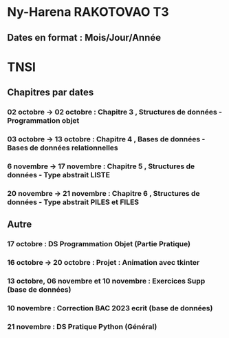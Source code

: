 # Ny-Harena RAKOTOVAO T3

## Dates en format : Mois/Jour/Année

# TNSI
## Chapitres par dates
### 02 octobre -> 02 octobre : Chapitre 3 , Structures de données - Programmation objet
### 03 octobre -> 13 octobre : Chapitre 4 , Bases de données - Bases de données relationnelles
### 6 novembre -> 17 novembre : Chapitre 5 , Structures de données - Type abstrait LISTE
### 20 novembre -> 21 novembre : Chapitre 6 , Structures de données - Type abstrait PILES et FILES




## Autre
### 17 octobre : DS Programmation Objet (Partie Pratique)
### 16 octobre -> 20 octobre : Projet : Animation avec tkinter
### 13 octobre, 06 novembre et 10 novembre : Exercices Supp (base de données)
### 10 novembre : Correction BAC 2023 ecrit (base de données)
### 21 novembre : DS Pratique Python (Général)
